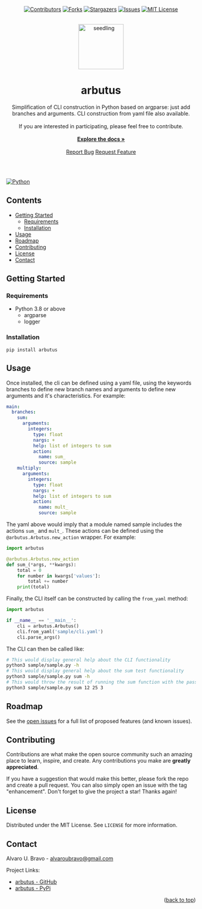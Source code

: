 <a name="readme-top"></a>

<div align="center">

[![Contributors][contributors-shield]][contributors-url]
[![Forks][forks-shield]][forks-url]
[![Stargazers][stars-shield]][stars-url]
[![Issues][issues-shield]][issues-url]
[![MIT License][license-shield]][license-url]
</div>

<br />
<div align="center">
  <a href="https://github.com/aubravo/arbutus">
    <img src="docs/images/arbutus.png" alt="seedling" width="120" height="120">
  </a>
<h1 align="center">arbutus</h1>
  <p align="center">
        Simplification of CLI construction in Python based on argparse: just add branches and arguments. CLI construction from yaml file also available.
    <br />
    <br />
        If you are interested in participating, please feel free to contribute.
    <br />
    <br />
    <a href="https://github.com/aubravo/arbutus"><strong>Explore the docs »</strong></a>
    <br />
    <br />
    <a href="https://github.com/aubravo/arbutus/issues">Report Bug</a>
    <a href="https://github.com/aubravo/arbutus/issues">Request Feature</a>
  </p>
</div>
<br />
<br />
<div align="left">

[![Python][Python.org]][Python-url]
</div>

## Contents
* [Getting Started](#getting-started)
  * [Requirements](#requirements)
  * [Installation](#installation)
* [Usage](#usage)
* [Roadmap](#roadmap)
* [Contributing](#contributing)
* [License](#license)
* [Contact](#contact)

## Getting Started

### Requirements

* Python 3.8 or above
  * argparse
  * logger

### Installation 

```commandline
pip install arbutus
```

## Usage

Once installed, the cli can be defined using a yaml file, using the keywords branches to define new branch names and 
arguments to define new arguments and it's characteristics. For example:
```yaml
main:
  branches:
    sum:
      arguments:
        integers:
          type: float
          nargs: +
          help: list of integers to sum
          action:
            name: sum_
            source: sample
    multiply:
      arguments:
        integers:
          type: float
          nargs: +
          help: list of integers to sum
          action:
            name: mult_
            source: sample
```

The yaml above would imply that a module named sample includes the actions `sum_` and `mult_`.
These actions can be defined using the `@arbutus.Arbutus.new_action` wrapper. For example:

```python
import arbutus

@arbutus.Arbutus.new_action
def sum_(*args, **kwargs):
    total = 0
    for number in kwargs['values']:
        total += number
    print(total)
```

Finally, the CLI itself can be constructed by calling the `from_yaml` method:

```python
import arbutus

if __name__ == '__main__':
    cli = arbutus.Arbutus()
    cli.from_yaml('sample/cli.yaml')
    cli.parse_args()
```

The CLI can then be called like:

```bash
# This would display general help about the CLI functionality
python3 sample/sample.py -h
# This would display general help about the sum test functionality
python3 sample/sample.py sum -h
# This would throw the result of running the sum function with the passed arguments
python3 sample/sample.py sum 12 25 3
```


## Roadmap

See the [open issues](https://github.com/aubravo/arbutus/issues) for a full list of proposed features (and known issues).

## Contributing

Contributions are what make the open source community such an amazing place to learn, inspire, and create. Any contributions you make are **greatly appreciated**.

If you have a suggestion that would make this better, please fork the repo and create a pull request. You can also simply open an issue with the tag "enhancement".
Don't forget to give the project a star! Thanks again!

## License

Distributed under the MIT License. See `LICENSE` for more information.

## Contact

Alvaro U. Bravo - [alvaroubravo@gmail.com](mailto:alvaroubravo@gmail.com)

Project Links:
* [arbutus - GitHub](https://github.com/aubravo/arbutus)
* [arbutus - PyPi](https://pypi.org/project/arbutus/)

<p align="right">(<a href="#readme-top">back to top</a>)</p>

<!-- MARKDOWN LINKS & IMAGES -->
[contributors-shield]: https://img.shields.io/github/contributors/aubravo/arbutus.svg?style=for-the-badge
[contributors-url]: https://github.com/aubravo/arbutus/graphs/contributors
[forks-shield]: https://img.shields.io/github/forks/aubravo/arbutus.svg?style=for-the-badge
[forks-url]: https://github.com/aubravo/arbutus/network/members
[stars-shield]: https://img.shields.io/github/stars/aubravo/arbutus.svg?style=for-the-badge
[stars-url]: https://github.com/aubravo/arbutus/stargazers
[issues-shield]: https://img.shields.io/github/issues/aubravo/arbutus.svg?style=for-the-badge
[issues-url]: https://github.com/aubravo/arbutus/issues
[license-shield]: https://img.shields.io/github/license/aubravo/arbutus.svg?style=for-the-badge
[license-url]: https://github.com/aubravo/arbutus/blob/master/LICENSE
[Python.org]: https://img.shields.io/badge/Python->=3.8-4B8BBE?style=for-the-badge&logo=Python&logoColor=FFD43B
[Python-url]: https://python.org